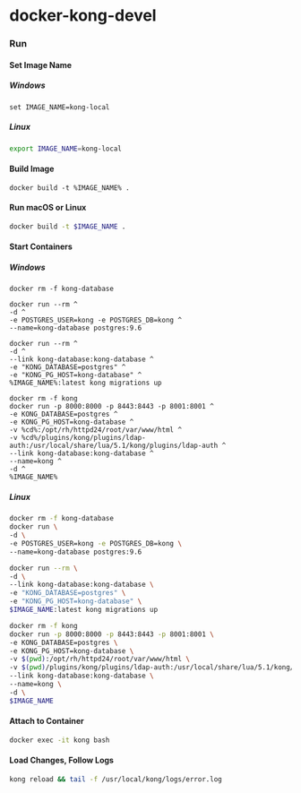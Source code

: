 # docker-kong-devel

### Run

#### Set Image Name

##### Windows
```batch
set IMAGE_NAME=kong-local
```

##### Linux
```sh
export IMAGE_NAME=kong-local
```

#### Build Image
```batch
docker build -t %IMAGE_NAME% .
```

#### Run macOS or Linux
```sh
docker build -t $IMAGE_NAME .
```


#### Start Containers

##### Windows
```batch
docker rm -f kong-database

docker run --rm ^
-d ^
-e POSTGRES_USER=kong -e POSTGRES_DB=kong ^
--name=kong-database postgres:9.6

docker run --rm ^
-d ^
--link kong-database:kong-database ^
-e "KONG_DATABASE=postgres" ^
-e "KONG_PG_HOST=kong-database" ^
%IMAGE_NAME%:latest kong migrations up

docker rm -f kong
docker run -p 8000:8000 -p 8443:8443 -p 8001:8001 ^
-e KONG_DATABASE=postgres ^
-e KONG_PG_HOST=kong-database ^
-v %cd%:/opt/rh/httpd24/root/var/www/html ^
-v %cd%/plugins/kong/plugins/ldap-auth:/usr/local/share/lua/5.1/kong/plugins/ldap-auth ^
--link kong-database:kong-database ^
--name=kong ^
-d ^
%IMAGE_NAME%
```

##### Linux
```sh
docker rm -f kong-database
docker run \
-d \
-e POSTGRES_USER=kong -e POSTGRES_DB=kong \
--name=kong-database postgres:9.6

docker run --rm \
-d \
--link kong-database:kong-database \
-e "KONG_DATABASE=postgres" \
-e "KONG_PG_HOST=kong-database" \
$IMAGE_NAME:latest kong migrations up

docker rm -f kong
docker run -p 8000:8000 -p 8443:8443 -p 8001:8001 \
-e KONG_DATABASE=postgres \
-e KONG_PG_HOST=kong-database \
-v $(pwd):/opt/rh/httpd24/root/var/www/html \
-v $(pwd)/plugins/kong/plugins/ldap-auth:/usr/local/share/lua/5.1/kong/plugins/ldap-auth \
--link kong-database:kong-database \
--name=kong \
-d \
$IMAGE_NAME
```

#### Attach to Container
```sh
docker exec -it kong bash
```

#### Load Changes, Follow Logs
```sh
kong reload && tail -f /usr/local/kong/logs/error.log
```

